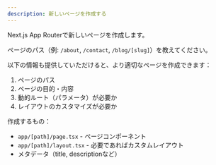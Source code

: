 ```yaml
---
description: 新しいページを作成する
---
```


Next.js App Routerで新しいページを作成します。

ページのパス（例: `/about`, `/contact`, `/blog/[slug]`）を教えてください。

以下の情報も提供していただけると、より適切なページを作成できます：

1. ページのパス
2. ページの目的・内容
3. 動的ルート（パラメータ）が必要か
4. レイアウトのカスタマイズが必要か

作成するもの：

- `app/[path]/page.tsx` - ページコンポーネント
- `app/[path]/layout.tsx` - 必要であればカスタムレイアウト
- メタデータ（title, descriptionなど）
